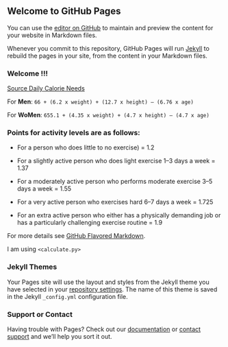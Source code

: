 ## Welcome to GitHub Pages

You can use the [editor on GitHub](https://github.com/csxavier/Calorie-Calculator/edit/master/README.md) to maintain and preview the content for your website in Markdown files.

Whenever you commit to this repository, GitHub Pages will run [Jekyll](https://jekyllrb.com/) to rebuild the pages in your site, from the content in your Markdown files.

### Welcome !!!

                               

[Source Daily Calorie Needs](https://www.aqua-calc.com/calculate/daily-calorie-needs)

 

For **Men**: `66 + (6.2 x weight) + (12.7 x height) – (6.76 x age)`

 

For **WoMen**: `655.1 + (4.35 x weight) + (4.7 x height) – (4.7 x age)`                  

 

### Points for activity levels are as follows:                         

* For a person who does little to no exercise) = 1.2

* For a slightly active person who does light exercise 1–3 days a week =  1.37

* For a moderately active person who performs moderate exercise 3–5 days a week = 1.55

* For a very active person who exercises hard 6–7 days a week = 1.725

* For an extra active person who either has a physically demanding job or has a particularly challenging exercise routine = 1.9

 

For more details see [GitHub Flavored Markdown](https://guides.github.com/features/mastering-markdown/).

I am using `<calculate.py>`
### Jekyll Themes

Your Pages site will use the layout and styles from the Jekyll theme you have selected in your [repository settings](https://github.com/csxavier/Calorie-Calculator/settings). The name of this theme is saved in the Jekyll `_config.yml` configuration file.

### Support or Contact

Having trouble with Pages? Check out our [documentation](https://help.github.com/categories/github-pages-basics/) or [contact support](https://github.com/contact) and we’ll help you sort it out.
